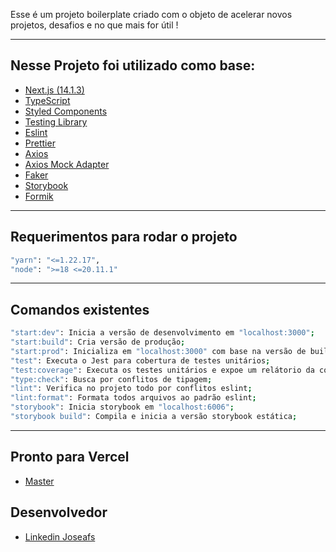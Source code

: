 Esse é um projeto boilerplate criado com o objeto de acelerar novos projetos, desafios e no que mais for útil !

---

## Nesse Projeto foi utilizado como base:

- [Next.js (14.1.3)](https://nextjs.org/)
- [TypeScript](https://www.typescriptlang.org/)
- [Styled Components](https://styled-components.com/)
- [Testing Library](https://testing-library.com/)
- [Eslint](https://eslint.org/)
- [Prettier](https://prettier.io/)
- [Axios](https://axios-http.com/)
- [Axios Mock Adapter](https://www.npmjs.com/package/axios-mock-adapter)
- [Faker](https://fakerjs.dev/)
- [Storybook](https://storybook.js.org/)
- [Formik](https://formik.org/)

---

## Requerimentos para rodar o projeto

```bash
"yarn": "<=1.22.17",
"node": ">=18 <=20.11.1"
```

---

## Comandos existentes

```bash
"start:dev": Inicia a versão de desenvolvimento em "localhost:3000";
"start:build": Cria versão de produção;
"start:prod": Inicializa em "localhost:3000" com base na versão de build existente;
"test": Executa o Jest para cobertura de testes unitários;
"test:coverage": Executa os testes unitários e expoe um relátorio da cobertura;
"type:check": Busca por conflitos de tipagem;
"lint": Verifica no projeto todo por conflitos eslint;
"lint:format": Formata todos arquivos ao padrão eslint;
"storybook": Inicia storybook em "localhost:6006";
"storybook build": Compila e inicia a versão storybook estática;
```

---

## Pronto para Vercel

- [Master](https://challenge-crud-dummyjson-next14.vercel.app/)

## Desenvolvedor

- [Linkedin Joseafs](https://www.linkedin.com/in/i-joseafs/)
